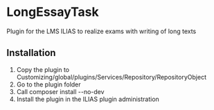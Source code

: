 # LongEssayTask
Plugin for the LMS ILIAS to realize exams with writing of long texts

## Installation

1. Copy the plugin to Customizing/global/plugins/Services/Repository/RepositoryObject
2. Go to the plugin folder
3. Call composer install --no-dev
4. Install the plugin in the ILIAS plugin administration
